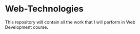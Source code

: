 # Web-Technologies
This repository will contain all the work that I will perform in Web Development course.

